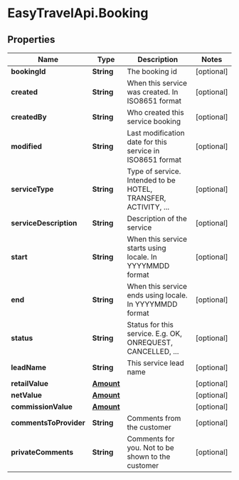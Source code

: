 # EasyTravelApi.Booking

## Properties
Name | Type | Description | Notes
------------ | ------------- | ------------- | -------------
**bookingId** | **String** | The booking id | [optional] 
**created** | **String** | When this service was created. In ISO8651 format | [optional] 
**createdBy** | **String** | Who created this service booking | [optional] 
**modified** | **String** | Last modification date for this service in ISO8651 format | [optional] 
**serviceType** | **String** | Type of service. Intended to be HOTEL, TRANSFER, ACTIVITY, ... | [optional] 
**serviceDescription** | **String** | Description of the service | [optional] 
**start** | **String** | When this service starts using locale. In YYYYMMDD format | [optional] 
**end** | **String** | When this service ends using locale. In YYYYMMDD format | [optional] 
**status** | **String** | Status for this service. E.g. OK, ONREQUEST, CANCELLED, ... | [optional] 
**leadName** | **String** | This service lead name | [optional] 
**retailValue** | [**Amount**](Amount.md) |  | [optional] 
**netValue** | [**Amount**](Amount.md) |  | [optional] 
**commissionValue** | [**Amount**](Amount.md) |  | [optional] 
**commentsToProvider** | **String** | Comments from the customer | [optional] 
**privateComments** | **String** | Comments for you. Not to be shown to the customer | [optional] 


